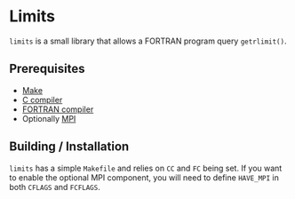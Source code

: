 Limits
======

`limits` is a small library that allows a FORTRAN program query `getrlimit()`.

Prerequisites
-------------
+  [Make](https://www.gnu.org/software/make/)
+  [C compiler](https://gcc.gnu.org/)
+  [FORTRAN compiler](https://gcc.gnu.org/)
+  Optionally [MPI](https://openmpi.org/)


Building / Installation
-----------------------
`limits` has a simple `Makefile` and relies on `CC` and `FC` being set.
If you want to enable the optional MPI component, you will need to define
`HAVE_MPI` in both `CFLAGS` and `FCFLAGS`.

